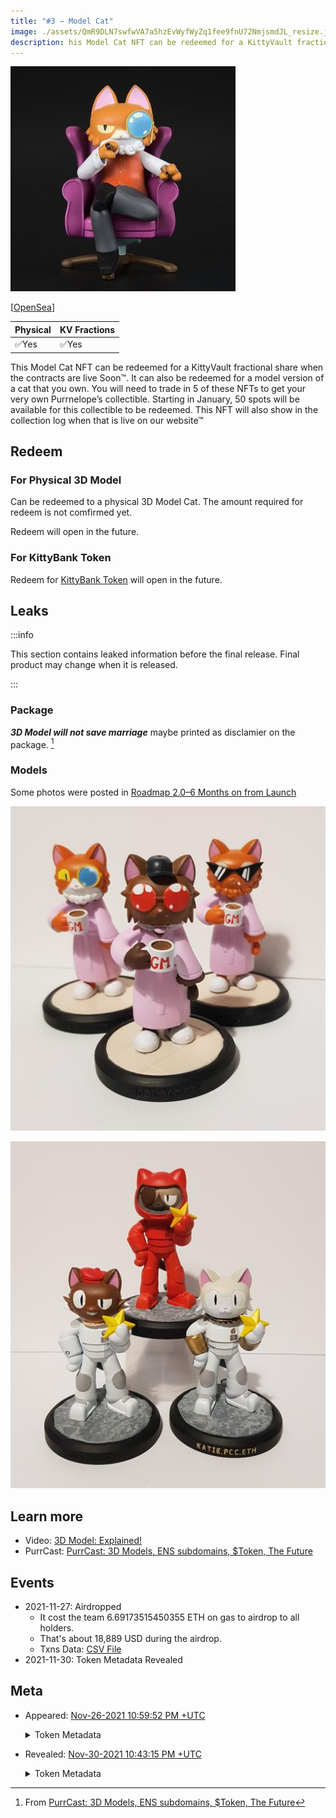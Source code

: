 ```yaml
---
title: "#3 – Model Cat"
image: ./assets/QmR9DLN7swfwVA7a5hzEvWyfWyZq1fee9fnU72NmjsmdJL_resize.jpg
description: his Model Cat NFT can be redeemed for a KittyVault fractional share or redeem a physical 3D Model Cat.
---
```


<span className="wikiPostHeadImgR">

[![Model Cat](./assets/QmR9DLN7swfwVA7a5hzEvWyfWyZq1fee9fnU72NmjsmdJL_resize.jpg)](https://ipfs.io/ipfs/QmR9DLN7swfwVA7a5hzEvWyfWyZq1fee9fnU72NmjsmdJL)

</span>

[[OpenSea](https://opensea.io/assets/0xda7d42b6167f1497346d7b2336a6d7a603026db1/2)]

| Physical | KV Fractions |
| -------- | ------------ |
| ✅Yes    | ✅Yes        |

This Model Cat NFT can be redeemed for a KittyVault fractional share when the contracts are live Soon™. It can also be redeemed for a model version of a cat that you own. You will need to trade in 5 of these NFTs to get your very own Purrnelope’s collectible. Starting in January, 50 spots will be available for this collectible to be redeemed. This NFT will also show in the collection log when that is live on our website™

## Redeem

### For Physical 3D Model

Can be redeemed to a physical 3D Model Cat. The amount required for redeem is not comfirmed yet.

Redeem will open in the future.

### For KittyBank Token

Redeem for [KittyBank Token](../../kittyvault/index.md#token) will open in the future.

## Leaks

:::info

This section contains leaked information before the final release. Final product may change when it is released.

:::

### Package

**_3D Model will not save marriage_** maybe printed as disclamier on the package. [^1]

### Models

Some photos were posted in [Roadmap 2.0–6 Months on from Launch](/posts/2022/02/25/post/roadmap-2-0-6-months-on-from-launch)

![](./assets/1_kOoaBm9g28xWrHUIBsh8mg.png)

![](./assets/1_NZeQWMdxXReHe0EtSKkx3g.png)

## Learn more

- Video: [3D Model: Explained!](/posts/explained/202112-3d-model)
- PurrCast: [PurrCast: 3D Models, ENS subdomains, $Token, The Future](/posts/2022/01/19/purrcast/)

## Events

- 2021-11-27: Airdropped
  - It cost the team 6.69173515450355 ETH on gas to airdrop to all holders.
  - That's about 18,889 USD during the airdrop.
  - Txns Data: [CSV File](./assets/kvpurrks-1-8-txns.csv)
- 2021-11-30: Token Metadata Revealed

## Meta

- Appeared: [Nov-26-2021 10:59:52 PM +UTC](https://etherscan.io/tx/0x8764014ecaba68c27de905099ded90e5f35e32bf49599bea711d36058d16ab0a)

  <details><summary>Token Metadata</summary>

  ```json title="ipfs://QmdzDue3SNFBgBF1YZe2tpPJFwCjLognzSR5mKZ2Hfz5tG"
  {
    "name": "#3 - Unknown Airdrop",
    "description": "To be revealed 30-Nov-2021",
    "image": "ipfs://QmX5k6SKnJfKzgKKTwjxrGGd8aoGkReTWjQLNVyA1q7Kc9",
    "attributes": {
      "ID": "3",
      "Type": "?",
      "Artist": "1rregularCharlie",
      "Kitty Bank": "No",
      "Physical": "No",
      "Companion": "No",
      "Year": "1"
    }
  }
  ```

  </details>

- Revealed: [Nov-30-2021 10:43:15 PM +UTC](https://etherscan.io/tx/0x46dc1e6f809aa6ac39ba1401f6f3486a87bd81e5905baa295a541e21d9e254d7)

  <details><summary>Token Metadata</summary>

  ```json title="ipfs://Qmebg8xRPvMms8VFELWEBXnMVEU2WxBLQdbdmegx5oNgSi"
  {
    "name": "#3 – Model Cat",
    "description": "This Model Cat NFT can be redeemed for a KittyVault fractional share when the contracts are live Soon™. It can also be redeemed for a model version of a cat that you own. You will need to trade in 5 of these NFTs to get your very own Purrnelope’s collectible. Starting in January, 50 spots will be available for this collectible to be redeemed. This NFT will also show in the collection log when that is live on our website™",
    "image": "ipfs://QmR9DLN7swfwVA7a5hzEvWyfWyZq1fee9fnU72NmjsmdJL",
    "attributes": {
      "ID": "3",
      "Type": "Model Cat",
      "Artist": "1rregularCharlie",
      "Kitty Bank": "Yes",
      "Physical": "Yes",
      "Companion": "No",
      "Year": "1"
    }
  }
  ```

  </details>

[^1]: From [PurrCast: 3D Models, ENS subdomains, $Token, The Future](/posts/2022/01/19/purrcast/)
